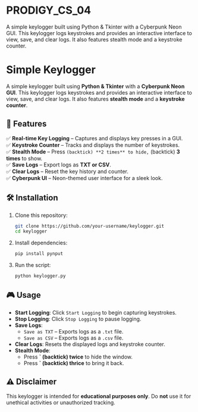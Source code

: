 # PRODIGY_CS_04

A simple keylogger built using Python &amp; Tkinter with a Cyberpunk Neon GUI. This keylogger logs keystrokes and provides an interactive interface to view, save, and clear logs. It also features stealth mode and a keystroke counter.

# Simple Keylogger

A simple keylogger built using **Python & Tkinter** with a **Cyberpunk Neon GUI**. This keylogger logs keystrokes and provides an interactive interface to view, save, and clear logs. It also features **stealth mode** and a **keystroke counter**.

## 🚀 Features

✅ **Real-time Key Logging** – Captures and displays key presses in a GUI.  
✅ **Keystroke Counter** – Tracks and displays the number of keystrokes.  
✅ **Stealth Mode** – Press ` (backtick) **2 times** to hide, ` (backtick) **3 times** to show.  
✅ **Save Logs** – Export logs as **TXT or CSV**.  
✅ **Clear Logs** – Reset the key history and counter.  
✅ **Cyberpunk UI** – Neon-themed user interface for a sleek look.  

## 🛠 Installation

1. Clone this repository:
   ```sh
   git clone https://github.com/your-username/keylogger.git
   cd keylogger
   ```
2. Install dependencies:
   ```sh
   pip install pynput
   ```
3. Run the script:
   ```sh
   python keylogger.py
   ```

## 🎮 Usage

- **Start Logging**: Click `Start Logging` to begin capturing keystrokes.
- **Stop Logging**: Click `Stop Logging` to pause logging.
- **Save Logs**:
  - `Save as TXT` – Exports logs as a `.txt` file.
  - `Save as CSV` – Exports logs as a `.csv` file.
- **Clear Logs**: Resets the displayed logs and keystroke counter.
- **Stealth Mode**:
  - Press **` (backtick) twice** to hide the window.
  - Press **` (backtick) thrice** to bring it back.

## ⚠️ Disclaimer
This keylogger is intended for **educational purposes only**. Do **not** use it for unethical activities or unauthorized tracking.


